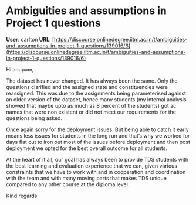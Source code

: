 # Ambiguities and assumptions in Project 1 questions

**User**: carlton
**URL**: [https://discourse.onlinedegree.iitm.ac.in/t/ambiguities-and-assumptions-in-project-1-questions/139016/6](https://discourse.onlinedegree.iitm.ac.in/t/ambiguities-and-assumptions-in-project-1-questions/139016/6)

Hi anupam,

The dataset has never changed. It has always been the same. Only the questions clarified and the assigned state and constituencies were reassigned. This was due to the assignments being parameterised against an older version of the dataset, hence many students (my internal analysis showed that maybe upto as much as 8 percent of the students) got ac names that were non existent or did not meet our requirements for the questions being asked.

Once again sorry for the deployment issues. But being able to catch it early means less issues for students in the long run and that’s why we worked for days flat out to iron out most of the issues before deployment and then post deployment we opted for the best overall outcome for all students.

At the heart of it all, our goal has always been to provide TDS students with the best learning and evaluation experience that we can, given various constraints that we have to work with and in cooperation and coordination with the team and with many moving parts that makes TDS unique compared to any other course at the diploma level.

Kind regards
